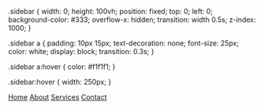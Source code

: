 .sidebar {
    width: 0;
    height: 100vh;
    position: fixed;
    top: 0;
    left: 0;
    background-color: #333;
    overflow-x: hidden;
    transition: width 0.5s;
    z-index: 1000;
}

.sidebar a {
    padding: 10px 15px;
    text-decoration: none;
    font-size: 25px;
    color: white;
    display: block;
    transition: 0.3s;
}

.sidebar a:hover {
    color: #f1f1f1;
}

.sidebar:hover {
    width: 250px;
}


<div class="sidebar">
    <a href="#">Home</a>
    <a href="#">About</a>
    <a href="#">Services</a>
    <a href="#">Contact</a>
</div>
